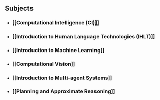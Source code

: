## Subjects 
- ### [[Computational Intelligence (CI)]]
- ### [[Introduction to Human Language Technologies (IHLT)]]
- ### [[Introduction to Machine Learning]]
- ### [[Computational Vision]]
- ### [[Introduction to Multi-agent Systems]]
- ### [[Planning and Approximate Reasoning]]
